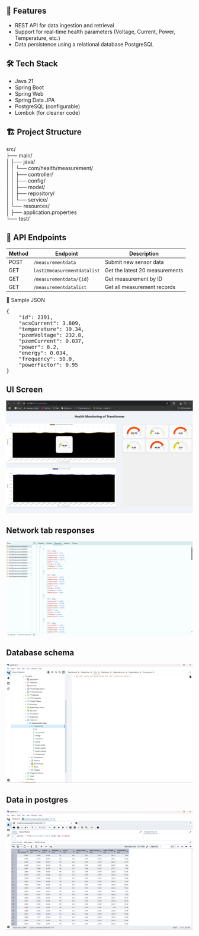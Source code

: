 ## 📌 Features

- REST API for data ingestion and retrieval
- Support for real-time health parameters (Voltage, Current, Power, Temperature, etc.)
- Data persistence using a relational database PostgreSQL

## 🛠️ Tech Stack

- Java 21
- Spring Boot
- Spring Web
- Spring Data JPA
- PostgreSQL (configurable)
- Lombok (for cleaner code)

## 🏗️ Project Structure
src/<br>
├── main/<br>
│ ├── java/<br>
│ │ └── com/health/measurement/<br>
│ │ ├── controller/<br>
│ │ ├── config/ <br>
│ │ ├── model/<br>
│ │ ├── repository/<br>
│ │ └── service/<br>
│ └── resources/<br>
│ ├── application.properties<br>
└── test/<br>

## 📡 API Endpoints
| Method | Endpoint                  | Description                 |
| ------ | ------------------------- | --------------------------- |
| POST   | `/measurementdata`        | Submit new sensor data      |
| GET    | `last20measurementdatalist`        | Get the latest 20 measurements |
| GET    | `/measurementdata/{id}`   | Get measurement by ID       |
| GET    | `/measurementdatalist` | Get all measurement records  |

🧪 Sample JSON
<pre>
{
    "id": 2391,
    "acsCurrent": 3.809,
    "temperature": 19.34,
    "pzemVoltage": 232.8,
    "pzemCurrent": 0.037,
    "power": 8.2,
    "energy": 0.034,
    "frequency": 50.0,
    "powerFactor": 0.95
}
</pre>


## UI Screen
![ UI Screen ](./screenshots/ui_screen.png)
## Network tab responses
![ Network Tab ](./screenshots/network_tab.png)
## Database schema
![ Database schema ](./screenshots/schema.png)
## Data in postgres 
![ Network Tab ](./screenshots/database.png)